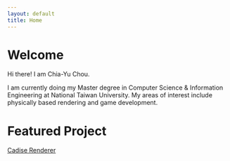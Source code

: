 ```yaml
---
layout: default
title: Home
---
```


# Welcome
Hi there! I am Chia-Yu Chou.

I am currently doing my Master degree in Computer Science & Information Engineering at National Taiwan University. My areas of interest include physically based rendering and game development.

# Featured Project
[Cadise Renderer](https://github.com/xh5a5n6k6/cadise)